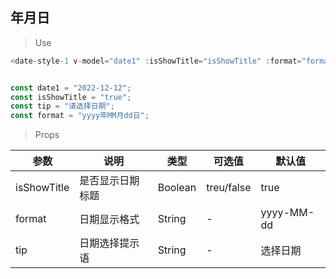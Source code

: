 ## 年月日

>Use
```javascript
<date-style-1 v-model="date1" :isShowTitle="isShowTitle" :format="format" :tip="tip"></date-style-1>


const date1 = "2022-12-12";
const isShowTitle = "true";
const tip = "请选择日期";
const format = "yyyy年MM月dd日";
```

> Props

参数|说明|类型|可选值|默认值
-|-|-|-|-
isShowTitle|是否显示日期标题|Boolean|treu/false|true
format|日期显示格式|String|-|yyyy-MM-dd
tip|日期选择提示语|String|-|选择日期
